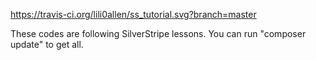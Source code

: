 https://travis-ci.org/lili0allen/ss_tutorial.svg?branch=master

These codes are following SilverStripe lessons. You can run "composer update" to get all.